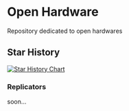 # Open Hardware

Repository dedicated to open hardwares

## Star History

[![Star History Chart](https://api.star-history.com/svg?repos=fablabcasafirjan/Open_Hardware&type=Date)](https://www.star-history.com/#fablabcasafirjan/Open_Hardware&Date) 


### Replicators

soon...


